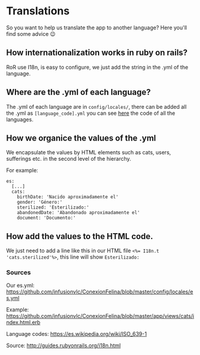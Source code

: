 # Translations

So you want to help us translate the app to another language?
Here you'll find some advice :wink:

## How internationalization works in ruby on rails?

RoR use I18n, is easy to configure, we just add the string in
the .yml of the language.

## Where are the .yml of each language?

The .yml of each language are in `config/locales/`, there can be added all
the .yml as `[language_code].yml` you can see
[here](https://es.wikipedia.org/wiki/ISO_639-1) the code of all the languages.

## How we organice the values of the .yml
We encapsulate the values by HTML elements such as cats, users, sufferings etc.
in the second level of the hierarchy.

For example:
```
es:
  [...]
  cats:
    birthDate: 'Nacido aproximadamente el'
    gender: 'Género:'
    sterilized: 'Esterilizado:'
    abandonedDate: 'Abandonado aproximadamente el'
    document: 'Documento:'
```

## How add the values to the HTML code.
We just need to add a line like this in our HTML file
`<%= I18n.t 'cats.sterilized'%>`, this line will show `Esterilizado:`

### Sources
Our es.yml: https://github.com/infusionvlc/ConexionFelina/blob/master/config/locales/es.yml

Example: https://github.com/infusionvlc/ConexionFelina/blob/master/app/views/cats/index.html.erb

Language codes: https://es.wikipedia.org/wiki/ISO_639-1

Source: http://guides.rubyonrails.org/i18n.html
